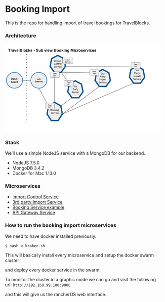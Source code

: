 # Booking Import

This is the repo for handling import of travel bookings for TravelBlocks.

### Architecture

![](./Bookings-arch.png)

### Stack
We’ll use a simple NodeJS service with a MongoDB for our backend.
- NodeJS 7.5.0
- MongoDB 3.4.2
- Docker for Mac 1.13.0

### Microservices

- [Import Control Service](./control-service)
- [3rd party Import Service](./3rd-party-service)
- [Booking Service example](./booking-service)
- [API Gateway Service](./api-gateway)

### How to run the booking import microservices

We need to have docker installed previously.

```
$ bash < kraken.sh
```

This will basically install every microservice and setup the docker swarm cluster

and deploy every docker service in the swarm.

To monitor the cluster in a graphic mode we can go and visit the following url: `http://192.168.99.100:9000`

and this will give us the rancherOS web interface.

